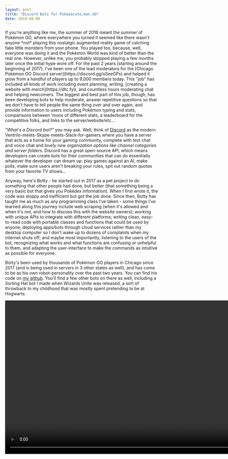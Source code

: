 ```yaml
---
layout: post
title: "Discord Bots for Pok&eacute;mon GO"
date: 2019-08-08
---
```

<div class="row">
<div class="left" markdown="1">
If you're anything like me, the summer of 2016 meant the summer of Pok&eacute;mon GO, where everywhere you turned it seemed like there wasn't anyone *not* playing this nostalgic augmented reality game of catching fake little monsters from your phone. You played too, because, well, everyone was doing it and the Pok&eacute;mon World was kind of better than the real one. However, unlike me, you probably stopped playing a few months later once the initial hype wore off. For the past 2 years (starting around the
beginning of 2017), I've been one of the lead moderators for the [Chicago Pok&eacute;mon GO Discord server](https://discord.gg/sSeeGPs) and helped it grow from a handful of players up to 9,000 members today. This "job" has included all kinds of work including event planning, writing, [creating a website with merch](https://dtc.fyi), and countless hours moderating chat and helping newcomers. The biggest and best part of this job, though, has been developing bots to help moderate, answer repetitive questions so
that we don't have to tell people the same thing over and over again, and provide information to users including Pok&eacute;mon typing and stats, comparisons between 'mons of different stats, a leaderboard for the competitive folks, and links to the server/website/etc...

*"What's a Discord bot?"* you may ask. Well, think of [Discord](https://discordapp.com) as the modern Ventrilo-meets-Skype-meets-Slack-for-gamers where you have a server that acts as a home for your gaming community, complete with text chat and voice chat and *lovely new organization options like channel categories and server folders*. Discord has a great open-source API, which means developers can create bots for their communities that can do essentially whatever the developer can dream
up: play games against an AI, make polls, make sure users aren't breaking your rules, spit out random quotes from your favorite TV shows... 

Anyway, here's Botty - he started out in 2017 as a pet project to do something that other people had done, but better (that something being a very basic bot that gives you Pok&eacute;dex information). When I first wrote it, the code was sloppy and inefficient but got the job done. Since then, Botty has taught me as much as any programming class I've taken - some things I've learned along this journey include web scraping (when it's allowed and when it's not, and how to discuss this with the website owners); working with unique APIs to integrate with different platforms; writing clean, easy-to-read code with portable classes and functions that could be used by anyone; deploying apps/bots through cloud services rather than my desktop computer so I don't wake up to dozens of complaints when my internet shuts off; and maybe most importantly, listening to the users of the bot, recognizing what works and what functions are confusing or unhelpful to them, and adapting the user-interface to make the commands as intuitive as possible for everyone. 

Botty's been used by thousands of Pok&eacute;mon GO players in Chicago since 2017 (and is being used in servers in 3 other states as well), and has come to be as his own robot-personality over the past two years. You can find his code on [my github](github.com/argwood/Botty-2.0). You'll find a few other bots on there as well, including a Sorting Hat bot I made when Wizards Unite was released, a sort of throwback to my childhood that was mostly spent pretending to be at Hogwarts.
</div>
<div class="right" markdown="1">
<div class="center" markdown="1">
<video src="../../../assets/botty_trimmed.mp4" width="200%" controls preload></video>
</div>
</div>
</div>
